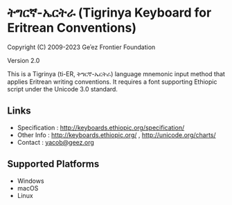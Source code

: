 ትግርኛ-ኤርትራ (Tigrinya Keyboard for Eritrean Conventions)
========================================================

Copyright (C) 2009-2023 Geʾez Frontier Foundation

Version 2.0

This is a Tigrinya (ti-ER, ትግርኛ-ኤርትራ) language mnemonic input method that applies Eritrean writing conventions.
It requires a font supporting Ethiopic script under the Unicode 3.0 standard. 

Links
-----

 * Specification :  http://keyboards.ethiopic.org/specification/
 * Other Info    :  http://keyboards.ethiopic.org/ , http://unicode.org/charts/
 * Contact       :  yacob@geez.org

Supported Platforms
-------------------

 * Windows
 * macOS
 * Linux
